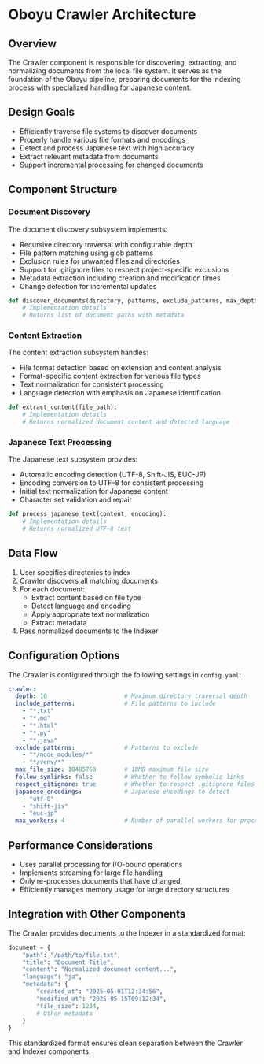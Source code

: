 # Oboyu Crawler Architecture

## Overview

The Crawler component is responsible for discovering, extracting, and normalizing documents from the local file system. It serves as the foundation of the Oboyu pipeline, preparing documents for the indexing process with specialized handling for Japanese content.

## Design Goals

- Efficiently traverse file systems to discover documents
- Properly handle various file formats and encodings
- Detect and process Japanese text with high accuracy
- Extract relevant metadata from documents
- Support incremental processing for changed documents

## Component Structure

### Document Discovery

The document discovery subsystem implements:

- Recursive directory traversal with configurable depth
- File pattern matching using glob patterns
- Exclusion rules for unwanted files and directories
- Support for .gitignore files to respect project-specific exclusions
- Metadata extraction including creation and modification times
- Change detection for incremental updates

```python
def discover_documents(directory, patterns, exclude_patterns, max_depth, respect_gitignore=True):
    # Implementation details
    # Returns list of document paths with metadata
```

### Content Extraction

The content extraction subsystem handles:

- File format detection based on extension and content analysis
- Format-specific content extraction for various file types
- Text normalization for consistent processing
- Language detection with emphasis on Japanese identification

```python
def extract_content(file_path):
    # Implementation details
    # Returns normalized document content and detected language
```

### Japanese Text Processing

The Japanese text subsystem provides:

- Automatic encoding detection (UTF-8, Shift-JIS, EUC-JP)
- Encoding conversion to UTF-8 for consistent processing
- Initial text normalization for Japanese content
- Character set validation and repair

```python
def process_japanese_text(content, encoding):
    # Implementation details
    # Returns normalized UTF-8 text
```

## Data Flow

1. User specifies directories to index
2. Crawler discovers all matching documents
3. For each document:
   - Extract content based on file type
   - Detect language and encoding
   - Apply appropriate text normalization
   - Extract metadata
4. Pass normalized documents to the Indexer

## Configuration Options

The Crawler is configured through the following settings in `config.yaml`:

```yaml
crawler:
  depth: 10                      # Maximum directory traversal depth
  include_patterns:              # File patterns to include
    - "*.txt"
    - "*.md"
    - "*.html"
    - "*.py"
    - "*.java"
  exclude_patterns:              # Patterns to exclude
    - "*/node_modules/*"
    - "*/venv/*"
  max_file_size: 10485760        # 10MB maximum file size
  follow_symlinks: false         # Whether to follow symbolic links
  respect_gitignore: true        # Whether to respect .gitignore files
  japanese_encodings:            # Japanese encodings to detect
    - "utf-8"
    - "shift-jis"
    - "euc-jp"
  max_workers: 4                 # Number of parallel workers for processing
```

## Performance Considerations

- Uses parallel processing for I/O-bound operations
- Implements streaming for large file handling
- Only re-processes documents that have changed
- Efficiently manages memory usage for large directory structures

## Integration with Other Components

The Crawler provides documents to the Indexer in a standardized format:

```python
document = {
    "path": "/path/to/file.txt",
    "title": "Document Title",
    "content": "Normalized document content...",
    "language": "ja",
    "metadata": {
        "created_at": "2025-05-01T12:34:56",
        "modified_at": "2025-05-15T09:12:34",
        "file_size": 1234,
        # Other metadata
    }
}
```

This standardized format ensures clean separation between the Crawler and Indexer components.